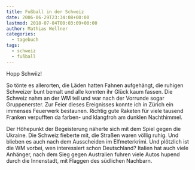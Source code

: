 ```yaml
---
title: Fußball in der Schweiz
date: 2006-06-29T23:34:08+00:00
lastmod: 2018-07-04T00:03:09+00:00
author: Mathias Wellner
categories:
  - tagebuch
tags:
  - schweiz
  - fußball
---
```

Hopp Schwiiz! 

So tönte es allerorten, die Läden hatten Fahnen aufgehängt, die ruhigen Schweizer bunt bemalt und alle konnten ihr Glück kaum fassen. Die Schweiz nahm an der WM teil und war nach der Vorrunde sogar Gruppenerster. Zur Feier dieses Ereignisses konnte ich in Zürich ein immenses Feuerwerk bestaunen. Richtig gute Raketen für viele tausend Franken verpufften da farben- und klangfroh am dunklen Nachthimmel. 
<!--more-->

Der Höhepunkt der Begeisterung näherte sich mit dem Spiel gegen die Ukraine. Die Schweiz fieberte mit, die Straßen waren völlig ruhig. Und blieben es auch nach dem Ausscheiden im Elfmeterkrimi. Und plötzlich ist die WM vorbei, wen interessiert schon Deutschland? Italien hat auch viele Anhänger, nach dem Sieg gegen Australien fuhren viele Autos hupend durch die Innenstadt, mit Flaggen des südlichen Nachbarn.